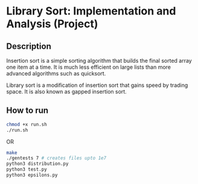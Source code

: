 # Library Sort: Implementation and Analysis (Project)

## Description

Insertion sort is a simple sorting algorithm that builds the final sorted array one item at a time. It is much less efficient on large lists than more advanced algorithms such as quicksort.

Library sort is a modification of insertion sort that gains speed by trading space. It is also known as gapped insertion sort.

## How to run

```bash
chmod +x run.sh
./run.sh
```

OR

```bash
make
./gentests 7 # creates files upto 1e7
python3 distribution.py
python3 test.py
python3 epsilons.py
```